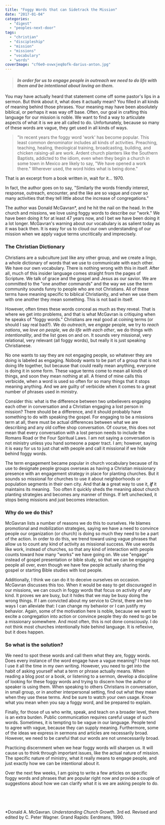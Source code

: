 ```yaml
---
title: "Foggy Words that can Sidetrack the Mission"
date: "2017-01-04"
categories: 
  - "digest"
  - "peoples-next-door"
tags: 
  - "christian"
  - "discipleship"
  - "mission"
  - "missions"
  - "vocabulary"
  - "words"
coverImage: "cf6e0-ovwxjeq8ofk-darius-anton.jpg"
---
```


> #### _In order for us to engage people in outreach we need to do life with them and be intentional about loving on them._

You may have actually heard that statement come off some pastor's lips in a sermon. But think about it, what does it actually mean? You filled in all kinds of meaning behind those phrases. Your meaning may have been absolutely biblical, or perhaps it was way off base. Often, our goal in crafting this language for our mission is noble. We want to find a way to articulate aspects of what it is we are all called to do. Unfortunately, because so many of these words are vague, they get used in all kinds of ways.

> "In recent years the foggy word 'work' has become popular. This least common denominator includes all kinds of activities. Preaching, teaching, healing, theological training, broadcasting, building, and chicken raising-all are work. Ardent church planters like the Southern Baptists, addicted to the idiom, even when they begin a church in some town in Mexico are likely to say, "We have opened a work there." Wherever used, the word hides what is being done."

That is an excerpt from a book written in, wait for it... 1970.

In fact, the author goes on to say, "Similarly the words friendly interest, response, outreach, encounter, and the like are so vague and cover so many activities that they tell little about the increase of congregations."

The author was Donald McGavran\*, and he hit the nail on the head. In the church and missions, we love using foggy words to describe our "work." We have been doing it for at least 47 years now, and I bet we have been doing it a lot longer. McGavran's warning about our vocabulary is as salient today as it was back then. It is easy for us to cloud our own understanding of our mission when we apply vague terms uncritically and imprecisely.

### The Christian Dictionary

Christians are a subculture just like any other group, and we create a lingo, a whole dictionary of words that we use to communicate with each other. We have our own vocabulary. There is nothing wrong with this in itself. After all, much of this insider language comes straight from the pages of Scripture. We talk of grace and the gospel and Jesus as our savior. We are committed to the "one another commands" and the way we use the term community sounds funny to people who are not Christians. All of these terms have meaning specific to biblical Christianity, and when we use them with one another they mean something. This is not bad in itself.

However, often times these words conceal as much as they reveal. That is where we get into problems, and that is what McGavran is critiquing when he speaks of "foggy words." Christians are real good at coining terms (or should I say real bad?). We do _outreach_, we _engage_ people, we try to _reach nations_, we _love on people_, we _do life with each other_, we do things with _intentionality_, and the list goes on and on. It sounds very missional, very relational, very relevant (all foggy words), but really it is just speaking Christianese.

No one wants to say they are not engaging people, so whatever they are doing is labeled as engaging. Nobody wants to be part of a group that is not doing life together, but because that could really mean anything, everyone is doing it in some form. These vague terms come to mean all kinds of things, and soon they mean nothing at all. A friend of mine calls this verbicide, when a word is used so often for so many things that it stops meaning anything. And we are guilty of verbicide when it comes to a great number of phrases used in ministry.

Consider this: what is the difference between two unbelievers engaging each other in conversation and a Christian engaging a lost person in mission? There should be a difference, and it should probably have something to do with speaking the gospel. For engaging to be a missions term at all, there must be actual differences between what we are describing and any old coffee shop conversation. Of course, this does not mean that every conversation with a lost person needs to include the Romans Road or the Four Spiritual Laws. I am not saying a conversation is not ministry unless you hand someone a paper tract. I am; however, saying it is easy for us to just chat with people and call it missional if we hide behind foggy words.

The term engagement became popular in church vocabulary because of its use to designate people groups overseas as having a Christian missionary presence with an engagement strategy in place for planting churches. But it sounds so missional for churches to use it about neighborhoods or population segments in their own city. And that **_is_** a great way to use it, _**if**_ it maintains its meaning.  Too often it quickly sheds the meaning about church planting strategies and becomes any manner of things. If left unchecked, it stops being missions and just becomes interaction.

### Why do we do this?

McGavran lists a number of reasons we do this to ourselves. He blames promotional and mobilization strategies, saying we have a need to convince people our organization (or church) is doing so much they need to be a part of the action. In order to do this, we trend toward using vague phrases that allow us to count any kind of activity as missional success. We use words like work, instead of churches, so that any kind of interaction with people counts toward how many "works" we have going on. We use "engage" instead of gospel presentation or bible study, so that we can be engaging people all over, even though we have few people actually sharing the gospel or starting Bible studies with lost people.

Additionally, I think we can do it to deceive ourselves on occasion. McGavran discusses this too. When it would be easy to get discouraged in our missions, we can couch in foggy words that focus on activity of any kind. It proves we are busy, but it hides that we may be busy doing the wrong things. If I am convicted about my service to Christ, there are two ways I can alleviate that: I can change my behavior or I can justify my behavior. Again, some of the motivation here is noble, because we want to excite a congregation into action or convince people they do need to go be a missionary somewhere. And most often, this is not done consciously. I do not think most churches intentionally hide behind language. It is reflexive, but it does happen.

### So what is the solution?

We need to spot these words and call them what they are, foggy words. Does every instance of the word engage have a vague meaning? I hope not. I use it all the time in my own writing. However, you need to get into the habit of asking yourself what a term or phrase actually means. When reading a blog post or a book, or listening to a sermon, develop a discipline of looking for these foggy words and trying to discern how the author or speaker is using them. When speaking to others Christians in conversation, in small group, or in another interpersonal setting, find out what they mean when they use these terms. And be sure to watch your own usage. Know what you mean when you say a foggy word, and be prepared to explain.

Finally, for those of us who write, speak, and teach on a broader level, there is an extra burden. Public communication requires careful usage of such words. Sometimes, it is tempting to be vague in our language. People tend to agree with vague, because they can supply meaning. Furthermore, some of the ideas we express in sermons and articles are necessarily broad. However, we need to be careful that our words are not unnecessarily broad.

Practicing discernment when we hear foggy words will sharpen us. It will cause us to think through important issues, like the actual nature of mission. The specific nature of ministry, what it really means to engage people, and just exactly how we can be intentional about it.

Over the next few weeks, I am going to write a few articles on specific foggy words and phrases that are popular right now and provide a couple of suggestions about how we can clarify what it is we are asking people to do.

 

 

\*Donald A. McGavran. _Understanding Church Growth_. 3rd ed. Revised and edited by C. Peter Wagner. Grand Rapids: Eerdmans, 1990.
